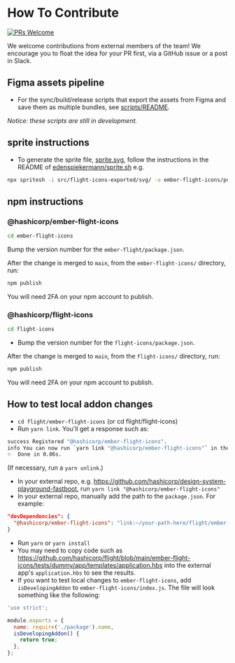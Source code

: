 # How To Contribute

[![PRs Welcome](https://img.shields.io/badge/PRs-welcome-brightgreen.svg?style=flat-square)](http://makeapullrequest.com)

We welcome contributions from external members of the team! We encourage you to float the idea for your PR first, via a GitHub issue or a post in Slack.

## Figma assets pipeline

- For the sync/build/release scripts that export the assets from Figma and save them as multiple bundles, see [scripts/README](scripts/README.md).

_Notice: these scripts are still in development._

## sprite instructions

- To generate the sprite file, [sprite.svg](ember-flight-icons/public/icons/sprite.svg), follow the instructions in the README of [edenspiekermann/sprite.sh](https://github.com/edenspiekermann/sprite.sh) e.g.

```bash
npx spritesh -i src/flight-icons-exported/svg/ -o ember-flight-icons/public/icons/sprite.svg
```

## npm instructions

### @hashicorp/ember-flight-icons

```bash
cd ember-flight-icons
```

Bump the version number for the `ember-flight/package.json`.

After the change is merged to `main`, from the `ember-flight-icons/` directory, run:

```bash
npm publish
```

You will need 2FA on your npm account to publish.

### @hashicorp/flight-icons

```bash
cd flight-icons
```

- Bump the version number for the `flight-icons/package.json`.

After the change is merged to `main`, from the `flight-icons/` directory, run:

```bash
npm publish
```

You will need 2FA on your npm account to publish.

## How to test local addon changes

- `cd flight/ember-flight-icons` (or cd flight/flight-icons)
- Run `yarn link`. You'll get a response such as:

```bash
success Registered "@hashicorp/ember-flight-icons".
info You can now run `yarn link "@hashicorp/ember-flight-icons"` in the projects where you want to use this package and it will be used instead.
✨  Done in 0.06s.
```

(If necessary, run a `yarn unlink`.)

- In your external repo, e.g. https://github.com/hashicorp/design-system-playground-fastboot, run `yarn link "@hashicorp/ember-flight-icons"`
- In your external repo, manually add the path to the `package.json`. For example:

```json
"devDependencies": {
  "@hashicorp/ember-flight-icons": "link:~/your-path-here/flight/ember-flight-icons",
}
```

- Run `yarn` or `yarn install`
- You may need to copy code such as https://github.com/hashicorp/flight/blob/main/ember-flight-icons/tests/dummy/app/templates/application.hbs into the external app's `application.hbs` to see the results.
- If you want to test local changes to `ember-flight-icons`, add `isDevelopingAddon` to `ember-flight-icons/index.js`. The file will look something like the following:

```js
'use strict';

module.exports = {
  name: require('./package').name,
  isDevelopingAddon() {
    return true;
  },
};
```
